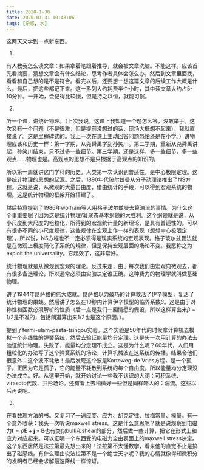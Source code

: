 ```yaml
---
title: 2020-1-30
date: 2020-01-31 10:48:06
tags: [杂感, 水]
---
```


这两天又学到一点新东西。

<!--more-->

1.

有人教我怎么读文章：如果拿着笔跟着推导，就会被文章洗脑。不能这样。应该首先看摘要，猜想文章会有什么结论，思考作者具体会怎么办，然后到文章里面找，看看和自己想的是不是符合。看完以后，还要想一想这篇文章的后续工作大概是什么。最后，把这些都记下来。这一系列大约耗费半个小时，其中读文章大约占5-10分钟。一开始，会记得比较慢，但是持之以恒，就能习惯。

2.

听一个课，讲统计物理。（上次我说，这课上我知道一个题怎么答，没敢举手。这次又有一个问题（不是很难，但是提前没想过的话，现场大概想不起来），我就直接说了。这是里程碑式的。我上一次在课上主动回答问题恐怕还是在小学。）讲物理应该和历史一样：第一学期，从尧舜禹学到孙笑川。第二学期，重新从尧舜禹讲起，孙笑川结束，只不过多一些细节。第三学期，还是这样，多一些细节，多一些观点……物理也是。高观点的思想不是只根据于高观点的知识的。

所以第一周就讲这门学科的历史。人类第一次认识到普适性，是中心极限定理。这是统计物理的思想的起源。之后，1890年代玻尔兹曼从分子动理论推出了NS方程。这就是说，从微观的大量自由度，借由统计的手段，可以得到宏观系统的物理。这是统计物理的框架开始搭建了。

然后特意提到了1986年wolfram等人用格子玻尔兹曼去算湍流的事情。为什么这个事重要呢？因为这是统计物理/凝聚态基本纲领的大胜利。这个纲领就是说，从小尺度到大尺度的粗粒化，所得到的宏观统计量的新理论，是具有普适性的。可以有很多不同的小尺度规律，这些规律在宏观上作一样的表现（想想中心极限定理）。所以说，NS方程也不一定必须得是现实系统的宏观表现。格子玻尔兹曼法就是在微观上极度简化了系统的规律，但是保持宏观层面的场论不变。我愿称之为exploit the universality。它起效了，这非常好。

统计物理就是从微观到宏观的理论。反过来走，由于每次我们由宏观向微观去，都有很多备选理论，所以通常必须由实验决定谁正确。这种费力的物理学就叫做基础物理。

讲了1944年昂萨格的伟大成就。昂萨格以力破巧的计算救活了伊辛模型，复活了统计物理的果蝇。然后讲了怎么在10秒内计算伊辛模型的临界系数$\beta$。这是由于对称性和函数必须解析的性质（后一点是我们一厢情愿的假设，所以这样算出来$\beta=1/2$是不准的，包括朗道算出来1/2也是这个原因。）。

提到了fermi-ulam-pasta-tsingou实验。这个实验是50年代的时候拿计算机去模拟一个非线性的弹簧系统，然后去验证能量均分定理。这是头一次用计算的办法去验证统计物理。失败了，能量均分定理不成立。这是为什么呢？60年代，人们用粗粒化的办法写了这个弹簧系统的场论，计算机械波在这系统的传播。结果令他们很意外：这个波不耗散！最后发现这个波是Korteweg-de Vries方程，是一个孤子。正因为它是孤子，它的能量不耗散到系统的每个自由度，所以能量均分定理没办法成立。好。从这里开始，就开始讨论一些我不认识的大词：可积系统、virasoto代数、共形场论。还有看上去稍微好一些但是同样吓人的：湍流。这些以后再说吧。

3.

在看数理方法的书。又复习了一遍应变、应力、胡克定律、拉梅常量、模量。有一个意外收获：我头一次听说maxwell stress。这是什么意思呢？就是说观察到电磁力$\mathbf{f}=\rho \mathbf{E}+\mathbf{j} \times \mathbf{B}$也有类似bulk和shear的部分，然后做一些计算，把它在形式上和应力对应起来。可以证明一个东西受的电磁力全由表面上的maxwell stress决定。这个东西居然是法拉第最先想出来的！法拉第不太懂数学，看来他的直觉不止是搞出了磁感线。有什么理由说法拉第不是一个绝世天才呢？我的心情就像得知微积分的发明者已经会求解最速降线一样惊讶。

